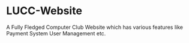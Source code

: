 # LUCC-Website
A Fully Fledged Computer Club Website which has various features like Payment System User Management etc.
